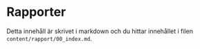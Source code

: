 ---
---
Rapporter
=========================

Detta innehåll är skrivet i markdown och du hittar innehållet i filen `content/rapport/00_index.md`.


